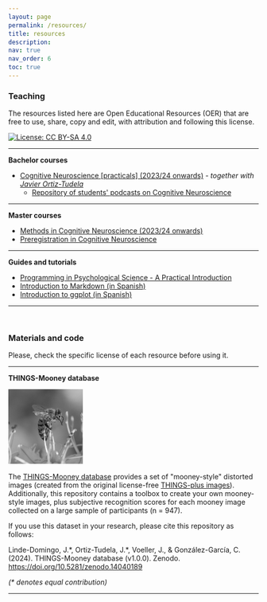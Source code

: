 ```yaml
---
layout: page
permalink: /resources/
title: resources
description: 
nav: true
nav_order: 6
toc: true
---
```


###  Teaching
The resources listed here are Open Educational Resources (OER) that are free to use, share, copy and edit, with attribution and following this license.

[![License: CC BY-SA 4.0](https://img.shields.io/badge/License-CC%20BY--SA%204.0-lightgrey.svg)](https://creativecommons.org/licenses/by-sa/4.0/)

---

**Bachelor courses**

- [Cognitive Neuroscience [practicals] (2023/24 onwards)](https://ortiztudela.github.io/ortiztudela/teaching/ncc-2425_book/index.html) - _together with [Javier Ortiz-Tudela](https://ortiztudela.github.io/ortiztudela/)_
    - [Repository of students' podcasts on Cognitive Neuroscience](https://github.com/wobc/cogneuro/tree/main/podcasts)

---


**Master courses**
- [Methods in Cognitive Neuroscience (2023/24 onwards)](https://gonzalezgarcia.github.io/methods_book/)
- [Preregistration in Cognitive Neuroscience](https://gonzalezgarcia.github.io/prereg_talk/)

---
**Guides and tutorials**
- [Programming in Psychological Science - A Practical Introduction](https://wobc.github.io/programming_book/)
- [Introduction to Markdown (in Spanish)](/assets/html/rmarkdown.html)
- [Introduction to ggplot (in Spanish)](/assets/html/ggplot.html)

---
<br>

### Materials and code

Please, check the specific license of each resource before using it.

---


**THINGS-Mooney database**

<img src="/assets/img/output.gif" alt="Output GIF" width="150"/>

The [THINGS-Mooney database](https://github.com/wobc/things-mooney) provides a set of "mooney-style" distorted images (created from the original license-free [THINGS-plus images](https://osf.io/jum2f/)). Additionally, this repository contains a toolbox to create your own mooney-style images, plus subjective recognition scores for each mooney image collected on a large sample of participants (n = 947).

If you use this dataset in your research, please cite this repository as follows:

Linde-Domingo, J.\*, Ortiz-Tudela, J.\*, Voeller, J., & González-García, C. (2024). THINGS-Mooney database (v1.0.0). Zenodo. https://doi.org/10.5281/zenodo.14040189

_(* denotes equal contribution)_

---
<!-- **Prediction Error estimator**

[This notebook](https://colab.research.google.com/drive/1xLNmZmx8bxxcXoHzcDWZctnG14s1f1BG?usp=sharing) demonstrates a toy model of Prediction Error (PE) estimation.

It visualizes how sensory information, priors, and their precisions interact to form a posterior belief.

The model is based on the principles of Bayesian inference and uses Kullback-Leibler (KL) divergence to quantify the difference between distributions.

--- -->
